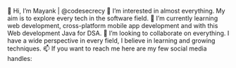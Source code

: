
👋 Hi, I’m Mayank | @codesecrecy
👀 I’m interested in almost everything. My aim is to explore every tech in the software field.
🌱 I’m currently learning web development, cross-platform mobile app development and with this Web development Java for DSA.
💞️ I’m looking to collaborate on everything. I have a wide perspective in every field, I believe in learning and growing techniques.
📫 If you want to reach me here are my few social media handles:

<!---
codesecrecy/codesecrecy is a ✨ special ✨ repository because its `README.md` (this file) appears on your GitHub profile.
You can click the Preview link to take a look at your changes.
--->
